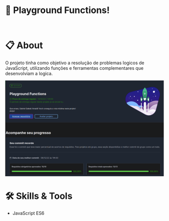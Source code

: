 # :notebook_with_decorative_cover: Playground Functions!

<br>

# :clipboard: About

O projeto tinha como objetivo a resolução de problemas logicos de JavaScript, utilizando funções e ferramentas complementares que desenvolviam a logica.


<img width="1335" alt="Exemplo de pull request" src="nota.png">

<br>



# :hammer_and_wrench: Skills & Tools

- JavaScript ES6
